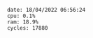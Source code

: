 

                date: 18/04/2022 06:56:24
                cpu: 0.1%
                ram: 18.9%
                cycles: 17880

                         